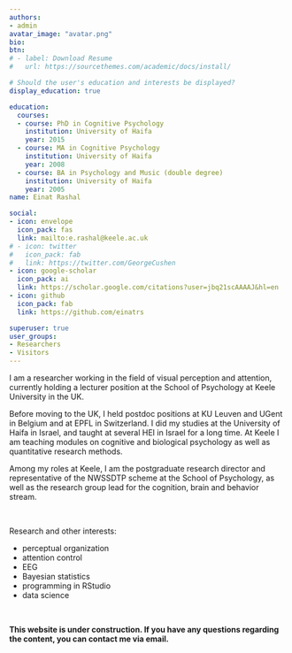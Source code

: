 ```yaml
---
authors:
- admin
avatar_image: "avatar.png"
bio: 
btn:
# - label: Download Resume
#   url: https://sourcethemes.com/academic/docs/install/

# Should the user's education and interests be displayed?
display_education: true

education:
  courses:
  - course: PhD in Cognitive Psychology
    institution: University of Haifa
    year: 2015
  - course: MA in Cognitive Psychology
    institution: University of Haifa
    year: 2008
  - course: BA in Psychology and Music (double degree)
    institution: University of Haifa
    year: 2005
name: Einat Rashal

social:
- icon: envelope
  icon_pack: fas
  link: mailto:e.rashal@keele.ac.uk
# - icon: twitter
#   icon_pack: fab
#   link: https://twitter.com/GeorgeCushen
- icon: google-scholar
  icon_pack: ai
  link: https://scholar.google.com/citations?user=jbq21scAAAAJ&hl=en
- icon: github
  icon_pack: fab
  link: https://github.com/einatrs

superuser: true
user_groups:
- Researchers
- Visitors
---
```


I am a researcher working in the field of visual perception and attention, currently holding a lecturer position at the School of Psychology at Keele University in the UK. 

Before moving to the UK, I held postdoc positions at KU Leuven and UGent in Belgium and at EPFL in Switzerland. I did my studies at the University of Haifa in Israel, and taught at several HEI in Israel for a long time. At Keele I am teaching modules on cognitive and biological psychology as well as quantitative research methods.

Among my roles at Keele, I am the postgraduate research director and representative of the NWSSDTP scheme at the School of Psychology, as well as the research group lead for the cognition, brain and behavior stream. 

&nbsp;  

Research and other interests:
- perceptual organization
- attention control
- EEG
- Bayesian statistics
- programming in RStudio
- data science

&nbsp;  


**This website is under construction. If you have any questions regarding the content, you can contact me via email.**

